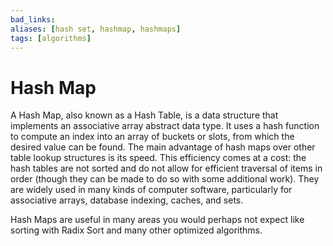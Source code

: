```yaml
---
bad_links: 
aliases: [hash set, hashmap, hashmaps]
tags: [algorithms]
---
```

# Hash Map

A Hash Map, also known as a Hash Table, is a data structure that implements an associative array abstract data type. It uses a hash function to compute an index into an array of buckets or slots, from which the desired value can be found. The main advantage of hash maps over other table lookup structures is its speed. This efficiency comes at a cost: the hash tables are not sorted and do not allow for efficient traversal of items in order (though they can be made to do so with some additional work). They are widely used in many kinds of computer software, particularly for associative arrays, database indexing, caches, and sets.

Hash Maps are useful in many areas you would perhaps not expect like sorting with Radix Sort and many other optimized algorithms.